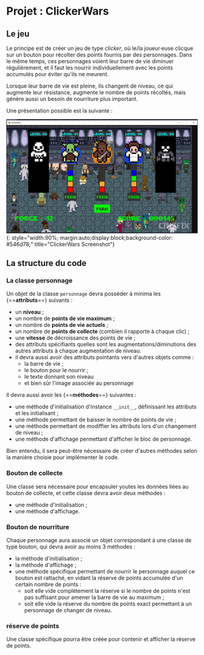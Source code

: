 # Projet : ClickerWars

## Le jeu

Le principe est de créer un jeu de type *clicker*, où le/la joueur·euse clicque sur un bouton pour récolter des points fournis par des personnages. Dans le même temps, ces personnages voient leur barre de vie diminuer régulièrement, et il faut les nourrir individuellement avec les points accumulés pour éviter qu'ils ne meurent.

Lorsque leur barre de vie est pleine, ils changent de niveau, ce qui augmente leur résistance, augmente le nombre de points récoltés, mais génère aussi un besoin de nourriture plus important.

Une présentation possible est la suivante :

![ClickerWars Screenshot](ClickerWars_screenshot.png){: style="width:90%; margin:auto;display:block;background-color: #546d78;" title="ClickerWars Screenshot"}

## La structure du code

### La classe personnage

Un objet de la classe `personnage` devra posséder à minima les {==**attributs**==} suivants :

* un **niveau** ;
* un nombre de **points de vie maximum** ;
* un nombre de **points de vie actuels** ;
* un nombre de **points de collecte** (combien il rapporte à chaque clic) ;
* une **vitesse** de décroissance des points de vie ;
* des attributs spécifiants quelles sont les augmentations/diminutions des autres attributs à chaque augmentation de niveau.
* il devra aussi avoir des attributs pointants vers d'autres objets comme :
    * la barre de vie ;
    * le bouton pour le nourrir ;
    * le texte donnant son niveau
    * et bien sûr l'image associée au personnage

Il devra aussi avoir les {==**méthodes**==} suivantes :

* une méthode d'initialisation d'instance `__init__`, définissant les attributs et les initialisant ;
* une méthode permettant de baisser le nombre de points de vie ;
* une méthode permettant de modiffier les attributs lors d'un changement de niveau ;
* une méthode d'affichage permettant d'afficher le bloc de personnage.

Bien entendu, il sera peut-être nécessaire de créer d'autres méthodes selon la manière choisie pour implémenter le code.

### Bouton de collecte

Une classe sera nécessaire pour encapsuler youtes les données liées au bouton de collecte, et cette classe devra avoir deux méthodes :

* une méthode d'initialisation ;
* une méthode d'affichage.

### Bouton de nourriture

Chaque personnage aura associé un objet correspondant à une classe de type bouton, qui devra avoir au moins 3 méthodes :

* la méthode d'initialisation ;
* la méthode d'affichage ;
* une méthode spécifique permettant de nourrir le personnage auquel ce bouton est rattaché, en vidant la réserve de points accumulée d'un certain nombre de points :
    * soit elle vide complètement la réserve si le nombre de points n'est pas suffisant pour amener la barre de vie au maximum ;
    * soit elle vide la réserve du nombre de points exact permettant à un personnage de changer de niveau.

### réserve de points

Une classe spécifique pourra être créée pour contenir et afficher la réserve de points.

